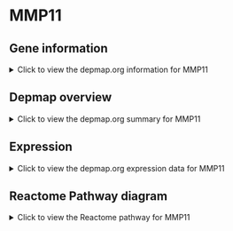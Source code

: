 <h1>MMP11</h1>

<h2>Gene information</h2>
<details>
  <summary>Click to view the depmap.org information for MMP11</summary>
  <p><a href="https://depmap.org/portal/gene/MMP11?tab=about" target="_BLANK">Open page in a new tab...</a></p>
  <iframe src="https://depmap.org/portal/gene/MMP11?tab=about" style="border:none;width:100%;height:800px"></iframe>
</details>

<h2>Depmap overview</h2>
<details>
  <summary>Click to view the depmap.org summary for MMP11</summary>
  <p><a href="https://depmap.org/portal/gene/MMP11?tab=overview" target="_BLANK">Open page in a new tab...</a></p>
  <iframe src="https://depmap.org/portal/gene/MMP11?tab=overview" style="border:none;width:100%;height:800px"></iframe>
</details>

<h2>Expression</h2>
<details>
  <summary>Click to view the depmap.org expression data for MMP11</summary>
  <p><a href="https://depmap.org/portal/gene/MMP11?tab=characterization" target="_BLANK">Open page in a new tab...</a></p>
  <iframe src="https://depmap.org/portal/gene/MMP11?tab=characterization" style="border:none;width:100%;height:800px"></iframe>
</details>



<h2>Reactome Pathway diagram</h2>
<details>
  <summary>Click to view the Reactome pathway for MMP11</summary>
  <p><a href="https://reactome.org/PathwayBrowser/#/R-HSA-1592389" target="_BLANK">Open page in a new tab...</a></p>
  <p>Activation of Matrix Metalloproteinases</p>
<iframe src="https://reactome.org/PathwayBrowser/#/R-HSA-1592389" style="border:none;width:100%;height:800px"></iframe>
</details>



